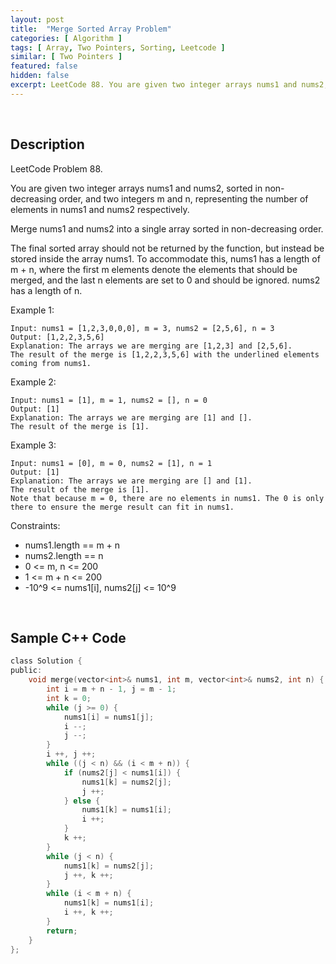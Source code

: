 ```yaml
---
layout: post
title:  "Merge Sorted Array Problem"
categories: [ Algorithm ]
tags: [ Array, Two Pointers, Sorting, Leetcode ]
similar: [ Two Pointers ]
featured: false
hidden: false
excerpt: LeetCode 88. You are given two integer arrays nums1 and nums2, sorted in non-decreasing order, and two integers m and n, representing the number of elements in nums1 and nums2 respectively.
---
```


<br />

## Description

LeetCode Problem 88. 

You are given two integer arrays nums1 and nums2, sorted in non-decreasing order, and two integers m and n, representing the number of elements in nums1 and nums2 respectively.

Merge nums1 and nums2 into a single array sorted in non-decreasing order.

The final sorted array should not be returned by the function, but instead be stored inside the array nums1. To accommodate this, nums1 has a length of m + n, where the first m elements denote the elements that should be merged, and the last n elements are set to 0 and should be ignored. nums2 has a length of n.

 

Example 1:
```
Input: nums1 = [1,2,3,0,0,0], m = 3, nums2 = [2,5,6], n = 3
Output: [1,2,2,3,5,6]
Explanation: The arrays we are merging are [1,2,3] and [2,5,6].
The result of the merge is [1,2,2,3,5,6] with the underlined elements coming from nums1.
```

Example 2:
```
Input: nums1 = [1], m = 1, nums2 = [], n = 0
Output: [1]
Explanation: The arrays we are merging are [1] and [].
The result of the merge is [1].
```

Example 3:
```
Input: nums1 = [0], m = 0, nums2 = [1], n = 1
Output: [1]
Explanation: The arrays we are merging are [] and [1].
The result of the merge is [1].
Note that because m = 0, there are no elements in nums1. The 0 is only there to ensure the merge result can fit in nums1.
```

Constraints:

* nums1.length == m + n
* nums2.length == n
* 0 <= m, n <= 200
* 1 <= m + n <= 200
* -10^9 <= nums1[i], nums2[j] <= 10^9

<br />

## Sample C++ Code


```c
class Solution {
public:
    void merge(vector<int>& nums1, int m, vector<int>& nums2, int n) {
        int i = m + n - 1, j = m - 1;
        int k = 0;
        while (j >= 0) {
            nums1[i] = nums1[j];
            i --;
            j --;
        }
        i ++, j ++;
        while ((j < n) && (i < m + n)) {
            if (nums2[j] < nums1[i]) {
                nums1[k] = nums2[j];
                j ++;
            } else {
                nums1[k] = nums1[i];
                i ++;
            }
            k ++;
        }
        while (j < n) {
            nums1[k] = nums2[j];
            j ++, k ++;
        }
        while (i < m + n) {
            nums1[k] = nums1[i];
            i ++, k ++;
        }
        return;
    }
};
```
